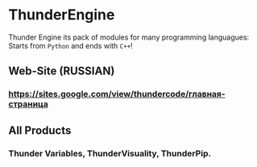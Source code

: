 # ThunderEngine
Thunder Engine its pack of modules for many programming languagues: Starts from `Python` and ends with `C++`!

## Web-Site (RUSSIAN)
### https://sites.google.com/view/thundercode/главная-страница

## All Products
### Thunder Variables, ThunderVisuality, ThunderPip.
